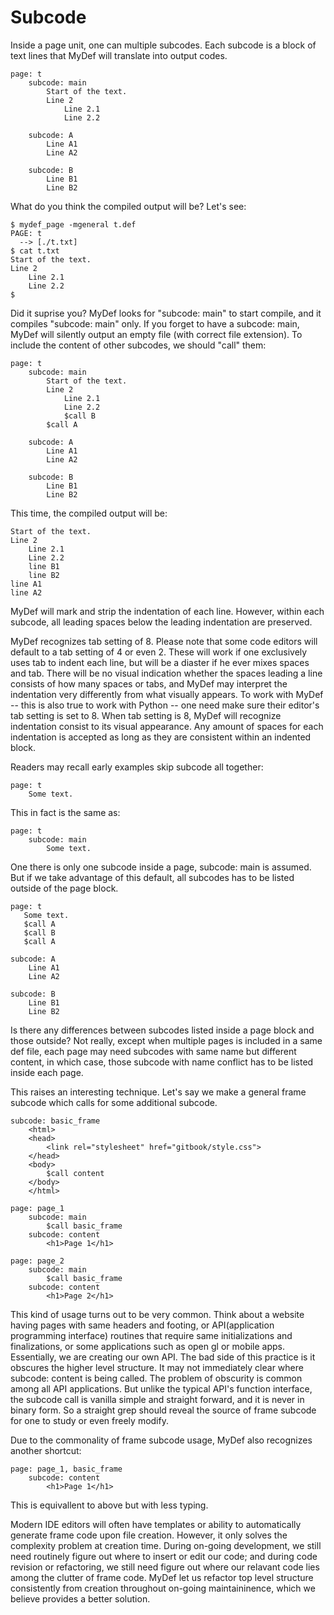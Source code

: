 Subcode
=======

Inside a page unit, one can multiple subcodes. Each subcode is a block of text lines that MyDef will translate into output codes. 

```
page: t
    subcode: main
        Start of the text.
        Line 2
            Line 2.1
            Line 2.2

    subcode: A
        Line A1
        Line A2

    subcode: B
        Line B1
        Line B2
```
What do you think the compiled output will be? Let's see:

```
$ mydef_page -mgeneral t.def
PAGE: t
  --> [./t.txt]
$ cat t.txt
Start of the text.
Line 2
    Line 2.1
    Line 2.2
$
```
Did it suprise you? MyDef looks for "subcode: main" to start compile, and it compiles "subcode: main" only. If you forget to have a subcode: main, MyDef will silently output an empty file (with correct file extension). To include the content of other subcodes, we should "call" them:

```
page: t
    subcode: main
        Start of the text.
        Line 2
            Line 2.1
            Line 2.2
            $call B
        $call A

    subcode: A
        Line A1
        Line A2

    subcode: B
        Line B1
        Line B2
```

This time, the compiled output will be:
```
Start of the text.
Line 2
    Line 2.1
    Line 2.2
    line B1
    line B2
line A1
line A2
```

MyDef will mark and strip the indentation of each line. However, within  each subcode, all leading spaces below the leading indentation are preserved. 

MyDef recognizes tab setting of 8. Please note that some code editors will default to a tab setting of 4 or even 2. These will work if one exclusively uses tab to indent each line, but will be a diaster if he ever mixes spaces and tab. There will be no visual indication whether the spaces leading a line consists of how many spaces or tabs, and MyDef may interpret the indentation very differently from what visually appears. To work with MyDef -- this is also true to work with Python -- one need make sure their editor's tab setting is set to 8. When tab setting is 8, MyDef will recognize indentation consist to its visual appearance. Any amount of spaces for each indentation is accepted as long as they are consistent within an indented block.

Readers may recall early examples skip subcode all together:

```
page: t
    Some text.
```

This in fact is the same as:
```
page: t
    subcode: main
        Some text.
```

One there is only one subcode inside a page, subcode: main is assumed. But if we take advantage of this default, all subcodes has to be listed outside of the page block.

```
page: t
   Some text.
   $call A
   $call B
   $call A

subcode: A
    Line A1
    Line A2

subcode: B
    Line B1
    Line B2
```

Is there any differences between subcodes listed inside a page block and those outside? Not really, except when multiple pages is included in a same def file, each page may need subcodes with same name but different content, in which case, those subcode with name conflict has to be listed inside each page.

This raises an interesting technique. Let's say we make a general frame subcode which calls for some additional subcode.

```
subcode: basic_frame
    <html>
    <head>
        <link rel="stylesheet" href="gitbook/style.css">
    </head>
    <body>
        $call content
    </body>
    </html>

page: page_1
    subcode: main
        $call basic_frame
    subcode: content
        <h1>Page 1</h1>

page: page_2
    subcode: main
        $call basic_frame
    subcode: content
        <h1>Page 2</h1>
```

This kind of usage turns out to be very common. Think about a website having pages with same headers and footing, or API(application programming interface) routines that require same initializations and finalizations, or some applications such as open gl or mobile apps. Essentially, we are creating our own API. The bad side of this practice is it obscures the higher level structure. It may not immediately clear where subcode: content is being called.  The problem of obscurity is common among all API applications. But unlike the typical API's function interface, the subcode call is vanilla simple and straight forward, and it is never in binary form. So a straight grep should reveal the source of frame subcode for one to study or even freely modify. 

Due to the commonality of frame subcode usage, MyDef also recognizes another shortcut:

```
page: page_1, basic_frame
    subcode: content
        <h1>Page 1</h1>
```

This is equivallent to above but with less typing.

Modern IDE editors will often have templates or ability to automatically generate frame code upon file creation. However, it only solves the complexity problem at creation time. During on-going development, we still need routinely figure out where to insert or edit our code; and during code revision or refactoring, we still need figure out where our relavant code lies among the clutter of frame code. MyDef let us refactor top level structure consistently from creation throughout on-going maintaininence, which we believe provides a better solution.
